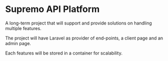 # Supremo API Platform
A long-term project that will support and provide solutions on handling multiple features.

The project will have Laravel as provider of end-points, a client page and an admin page.

Each features will be stored in a container for scalability.
